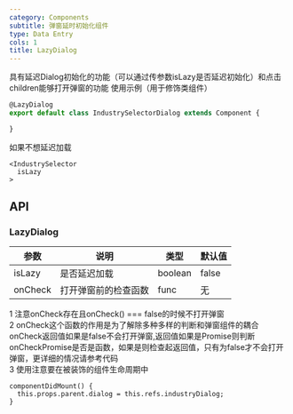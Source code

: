 ```yaml
---
category: Components
subtitle: 弹窗延时初始化组件
type: Data Entry
cols: 1
title: LazyDialog
---
```


具有延迟Dialog初始化的功能（可以通过传参数isLazy是否延迟初始化）和点击children能够打开弹窗的功能
使用示例（用于修饰类组件）
```jsx
@LazyDialog
export default class IndustrySelectorDialog extends Component {

}
```
如果不想延迟加载
```
<IndustrySelector
  isLazy
>

```
## API

### LazyDialog


| 参数 | 说明 | 类型 | 默认值 |
| --- | --- | --- | --- |
| isLazy | 是否延迟加载  | boolean | false |
| onCheck | 打开弹窗前的检查函数  | func | 无 |

1 注意onCheck存在且onCheck() === false的时候不打开弹窗  
2 onCheck这个函数的作用是为了解除多种多样的判断和弹窗组件的耦合   
onCheck返回值如果是false不会打开弹窗,返回值如果是Promise则判断onCheckPromise是否是函数，如果是则检查起返回值，只有为false才不会打开弹窗，更详细的情况请参考代码  
3 使用注意要在被装饰的组件生命周期中
```$xslt
componentDidMount() {
  this.props.parent.dialog = this.refs.industryDialog;
}
```
